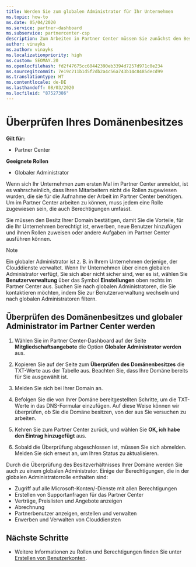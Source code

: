 ```yaml
---
title: Werden Sie zum globalen Administrator für Ihr Unternehmen
ms.topic: how-to
ms.date: 05/04/2020
ms.service: partner-dashboard
ms.subservice: partnercenter-csp
description: Zum Arbeiten in Partner Center müssen Sie zunächst den Besitz Ihrer Domäne überprüfen. Hier erfahren Sie, wie Sie dazu vorgehen müssen und wie Sie ein globaler Administrator werden, der Benutzer hinzufügen kann.
author: vinayks
ms.author: vinayks
ms.localizationpriority: high
ms.custom: SEOMAY.20
ms.openlocfilehash: fd2f47675cc60442390eb3394d7257d971c0e234
ms.sourcegitcommit: 7e19c211b1d5f2db2a4c56a743b14c8485decd99
ms.translationtype: HT
ms.contentlocale: de-DE
ms.lasthandoff: 08/03/2020
ms.locfileid: "87527386"
---
```

# <a name="verify-your-domain-ownership"></a>Überprüfen Ihres Domänenbesitzes

**Gilt für:**

- Partner Center

**Geeignete Rollen**

- Globaler Administrator

Wenn sich Ihr Unternehmen zum ersten Mal im Partner Center anmeldet, ist es wahrscheinlich, dass Ihren Mitarbeitern nicht die Rollen zugewiesen wurden, die sie für die Aufnahme der Arbeit im Partner Center benötigen. Um im Partner Center arbeiten zu können, muss jedem eine Rolle zugewiesen sein, die auch Berechtigungen umfasst.  

Sie müssen den Besitz Ihrer Domain bestätigen, damit Sie die Vorteile, für die Ihr Unternehmen berechtigt ist, erwerben, neue Benutzer hinzufügen und ihnen Rollen zuweisen oder andere Aufgaben im Partner Center ausführen können.

>[!Note]
>Ein globaler Administrator ist z. B. in Ihrem Unternehmen derjenige, der Clouddienste verwaltet. Wenn Ihr Unternehmen über einen globalen Administrator verfügt, Sie sich aber nicht sicher sind, wer es ist, wählen Sie **Benutzerverwaltung** über das Symbol **Einstellungen** oben rechts im Partner Center aus. Suchen Sie nach globalen Administratoren, die Sie kontaktieren möchten, indem Sie zur Benutzerverwaltung wechseln und nach globalen Administratoren filtern.

## <a name="verify-your-domain-ownership-and-become-a-global-admin-in-partner-center"></a>Überprüfen des Domänenbesitzes und globaler Administrator im Partner Center werden

1. Wählen Sie im Partner Center-Dashboard auf der Seite **Mitgliedschaftsangebote** die Option **Globaler Administrator werden** aus. 

2. Kopieren Sie auf der Seite zum **Überprüfen des Domänenbesitzes** die TXT-Werte aus der Tabelle aus. Beachten Sie, dass Ihre Domäne bereits für Sie ausgewählt ist.

3. Melden Sie sich bei Ihrer Domain an. 

4. Befolgen Sie die von Ihrer Domäne bereitgestellten Schritte, um die TXT-Werte in das DNS-Formular einzufügen.  Auf diese Weise können wir überprüfen, ob Sie die Domäne besitzen, von der aus Sie versuchen zu arbeiten.

5. Kehren Sie zum Partner Center zurück, und wählen Sie **OK, ich habe den Eintrag hinzugefügt** aus.

6. Sobald die Überprüfung abgeschlossen ist, müssen Sie sich abmelden. Melden Sie sich erneut an, um Ihren Status zu aktualisieren. 

Durch die Überprüfung des Besitzverhältnisses Ihrer Domäne werden Sie auch zu einem globalen Administrator. Einige der Berechtigungen, die in der globalen Administratorrolle enthalten sind:

- Zugriff auf alle Microsoft-Konten/-Dienste mit allen Berechtigungen 
- Erstellen von Supportanfragen für das Partner Center
- Verträge, Preislisten und Angebote anzeigen
- Abrechnung
- Partnerbenutzer anzeigen, erstellen und verwalten
- Erwerben und Verwalten von Clouddiensten

## <a name="next-steps"></a>Nächste Schritte

- Weitere Informationen zu Rollen und Berechtigungen finden Sie unter [Erstellen von Benutzerkonten](create-user-accounts-and-set-permissions.md). 